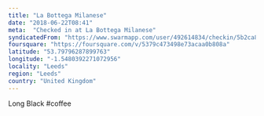 ```yaml
---
title: "La Bottega Milanese"
date: "2018-06-22T08:41"
meta:  "Checked in at La Bottega Milanese"
syndicatedFrom: "https://www.swarmapp.com/user/492614834/checkin/5b2ca83a2aff31002c0ae353"
foursquare: "https://foursquare.com/v/5379c473498e73acaa0b808a"
latitude: "53.79796287899763"
longitude: "-1.5480392271072956"
locality: "Leeds"
region: "Leeds"
country: "United Kingdom"
---
```

Long Black #coffee
